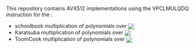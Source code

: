 This repository contains AVX512 implementations using the VPCLMULQDQ instruction for the :
* schoolbook multiplication of polynomials over <img src="https://render.githubusercontent.com/render/math?math=\mathbb F_{2}[X]/(X^n-1)" valign="middle">
* Karatsuba multiplication of polynomials over <img src="https://render.githubusercontent.com/render/math?math=\mathbb F_{2}[X]/(X^n-1)" valign="middle">
* ToomCook multiplication of polynomials over <img src="https://render.githubusercontent.com/render/math?math=\mathbb F_{2}[X]/(X^n-1)" valign="middle">
